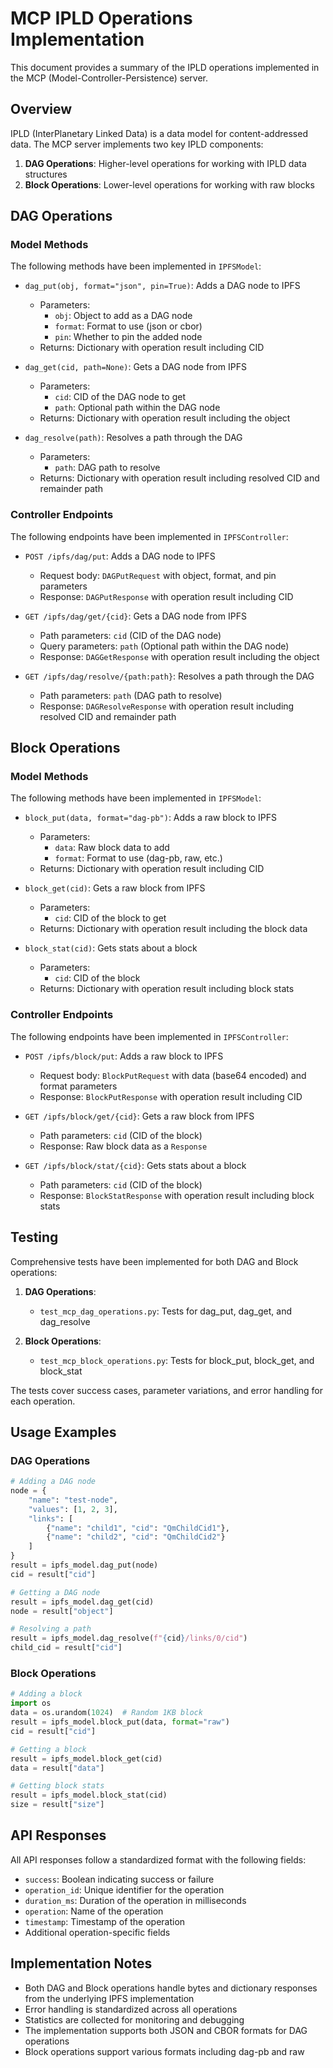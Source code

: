 # MCP IPLD Operations Implementation

This document provides a summary of the IPLD operations implemented in the MCP (Model-Controller-Persistence) server.

## Overview

IPLD (InterPlanetary Linked Data) is a data model for content-addressed data. The MCP server implements two key IPLD components:

1. **DAG Operations**: Higher-level operations for working with IPLD data structures
2. **Block Operations**: Lower-level operations for working with raw blocks

## DAG Operations

### Model Methods

The following methods have been implemented in `IPFSModel`:

- `dag_put(obj, format="json", pin=True)`: Adds a DAG node to IPFS
  - Parameters:
    - `obj`: Object to add as a DAG node
    - `format`: Format to use (json or cbor)
    - `pin`: Whether to pin the added node
  - Returns: Dictionary with operation result including CID

- `dag_get(cid, path=None)`: Gets a DAG node from IPFS
  - Parameters:
    - `cid`: CID of the DAG node to get
    - `path`: Optional path within the DAG node
  - Returns: Dictionary with operation result including the object

- `dag_resolve(path)`: Resolves a path through the DAG
  - Parameters:
    - `path`: DAG path to resolve
  - Returns: Dictionary with operation result including resolved CID and remainder path

### Controller Endpoints

The following endpoints have been implemented in `IPFSController`:

- `POST /ipfs/dag/put`: Adds a DAG node to IPFS
  - Request body: `DAGPutRequest` with object, format, and pin parameters
  - Response: `DAGPutResponse` with operation result including CID

- `GET /ipfs/dag/get/{cid}`: Gets a DAG node from IPFS
  - Path parameters: `cid` (CID of the DAG node)
  - Query parameters: `path` (Optional path within the DAG node)
  - Response: `DAGGetResponse` with operation result including the object

- `GET /ipfs/dag/resolve/{path:path}`: Resolves a path through the DAG
  - Path parameters: `path` (DAG path to resolve)
  - Response: `DAGResolveResponse` with operation result including resolved CID and remainder path

## Block Operations

### Model Methods

The following methods have been implemented in `IPFSModel`:

- `block_put(data, format="dag-pb")`: Adds a raw block to IPFS
  - Parameters:
    - `data`: Raw block data to add
    - `format`: Format to use (dag-pb, raw, etc.)
  - Returns: Dictionary with operation result including CID

- `block_get(cid)`: Gets a raw block from IPFS
  - Parameters:
    - `cid`: CID of the block to get
  - Returns: Dictionary with operation result including the block data

- `block_stat(cid)`: Gets stats about a block
  - Parameters:
    - `cid`: CID of the block
  - Returns: Dictionary with operation result including block stats

### Controller Endpoints

The following endpoints have been implemented in `IPFSController`:

- `POST /ipfs/block/put`: Adds a raw block to IPFS
  - Request body: `BlockPutRequest` with data (base64 encoded) and format parameters
  - Response: `BlockPutResponse` with operation result including CID

- `GET /ipfs/block/get/{cid}`: Gets a raw block from IPFS
  - Path parameters: `cid` (CID of the block)
  - Response: Raw block data as a `Response`

- `GET /ipfs/block/stat/{cid}`: Gets stats about a block
  - Path parameters: `cid` (CID of the block)
  - Response: `BlockStatResponse` with operation result including block stats

## Testing

Comprehensive tests have been implemented for both DAG and Block operations:

1. **DAG Operations**:
   - `test_mcp_dag_operations.py`: Tests for dag_put, dag_get, and dag_resolve

2. **Block Operations**:
   - `test_mcp_block_operations.py`: Tests for block_put, block_get, and block_stat

The tests cover success cases, parameter variations, and error handling for each operation.

## Usage Examples

### DAG Operations

```python
# Adding a DAG node
node = {
    "name": "test-node",
    "values": [1, 2, 3],
    "links": [
        {"name": "child1", "cid": "QmChildCid1"},
        {"name": "child2", "cid": "QmChildCid2"}
    ]
}
result = ipfs_model.dag_put(node)
cid = result["cid"]

# Getting a DAG node
result = ipfs_model.dag_get(cid)
node = result["object"]

# Resolving a path
result = ipfs_model.dag_resolve(f"{cid}/links/0/cid")
child_cid = result["cid"]
```

### Block Operations

```python
# Adding a block
import os
data = os.urandom(1024)  # Random 1KB block
result = ipfs_model.block_put(data, format="raw")
cid = result["cid"]

# Getting a block
result = ipfs_model.block_get(cid)
data = result["data"]

# Getting block stats
result = ipfs_model.block_stat(cid)
size = result["size"]
```

## API Responses

All API responses follow a standardized format with the following fields:

- `success`: Boolean indicating success or failure
- `operation_id`: Unique identifier for the operation
- `duration_ms`: Duration of the operation in milliseconds
- `operation`: Name of the operation
- `timestamp`: Timestamp of the operation
- Additional operation-specific fields

## Implementation Notes

- Both DAG and Block operations handle bytes and dictionary responses from the underlying IPFS implementation
- Error handling is standardized across all operations
- Statistics are collected for monitoring and debugging
- The implementation supports both JSON and CBOR formats for DAG operations
- Block operations support various formats including dag-pb and raw